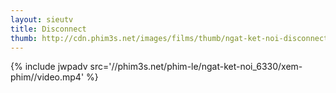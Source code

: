 ```yaml
---
layout: sieutv
title: Disconnect
thumb: http://cdn.phim3s.net/images/films/thumb/ngat-ket-noi-disconnect-2012.jpg
---
```

{% include jwpadv src='//phim3s.net/phim-le/ngat-ket-noi_6330/xem-phim//video.mp4' %}